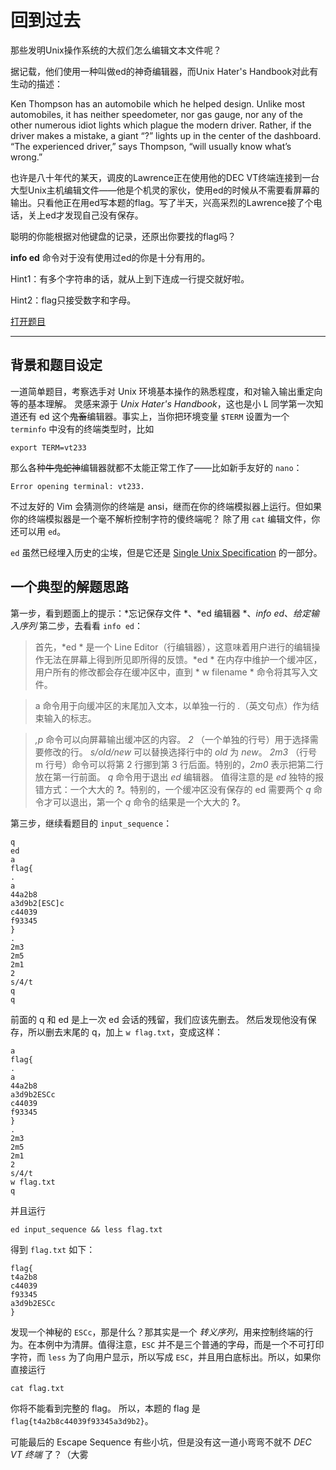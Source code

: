 # 回到过去

那些发明Unix操作系统的大叔们怎么编辑文本文件呢？

据记载，他们使用一种叫做ed的神奇编辑器，而Unix Hater's Handbook对此有生动的描述：

Ken Thompson has an automobile which he helped design. Unlike most automobiles, it has neither speedometer, nor gas gauge, nor any of the other numerous idiot lights which plague the modern driver. Rather, if the driver makes a mistake, a giant “?” lights up in the center of the dashboard. “The experienced driver,” says Thompson, “will usually know what’s wrong.”

也许是八十年代的某天，调皮的Lawrence正在使用他的DEC VT终端连接到一台大型Unix主机编辑文件——他是个机灵的家伙，使用ed的时候从不需要看屏幕的输出。只看他正在用ed写本题的flag。写了半天，兴高采烈的Lawrence接了个电话，关上ed才发现自己没有保存。

聪明的你能根据对他键盘的记录，还原出你要找的flag吗？

**info ed** 命令对于没有使用过ed的你是十分有用的。

Hint1：有多个字符串的话，就从上到下连成一行提交就好啦。

Hint2：flag只接受数字和字母。

[打开题目](src/input_sequence)

---
## 背景和题目设定
一道简单题目，考察选手对 Unix 环境基本操作的熟悉程度，和对输入输出重定向等的基本理解。
灵感来源于 *Unix Hater's Handbook*，这也是小 L 同学第一次知道还有 ed 这个~~鬼畜~~编辑器。事实上，当你把环境变量 `$TERM` 设置为一个 `terminfo` 中没有的终端类型时，比如

```
export TERM=vt233
```

那么各种~~牛鬼蛇神~~编辑器就都不太能正常工作了——比如新手友好的 `nano`：
```
Error opening terminal: vt233.
```

不过友好的 Vim 会猜测你的终端是 ansi，继而在你的终端模拟器上运行。但如果你的终端模拟器是一个毫不解析控制字符的傻终端呢？
除了用 `cat` 编辑文件，你还可以用 `ed`。

`ed` 虽然已经埋入历史的尘埃，但是它还是 [Single Unix Specification](https://en.wikipedia.org/wiki/Single_UNIX_Specification) 的一部分。

## 一个典型的解题思路
第一步，看到题面上的提示：*忘记保存文件 *、*ed 编辑器 *、*info ed*、*给定输入序列*
第二步，去看看 `info ed`：

> 首先，*ed * 是一个 Line Editor（行编辑器），这意味着用户进行的编辑操作无法在屏幕上得到所见即所得的反馈。*ed * 在内存中维护一个缓冲区，用户所有的修改都会存在缓冲区中，直到 * w filename * 命令将其写入文件。

> a 命令用于向缓冲区的末尾加入文本，以单独一行的 *.*（英文句点）作为结束输入的标志。

> *,p* 命令可以向屏幕输出缓冲区的内容。
> *2* （一个单独的行号）用于选择需要修改的行。
> *s/old/new* 可以替换选择行中的 *old* 为 *new*。
> *2m3* （行号 m 行号）命令可以将第 2 行挪到第 3 行后面。特别的，*2m0* 表示把第二行放在第一行前面。
> *q* 命令用于退出 *ed* 编辑器。
> 值得注意的是 *ed* 独特的报错方式：一个大大的 **?**。特别的，一个缓冲区没有保存的 ed 需要两个 *q* 命令才可以退出，第一个 *q* 命令的结果是一个大大的 **?**。

第三步，继续看题目的 `input_sequence`：

```
q
ed
a
flag{
.
a
44a2b8
a3d9b2[ESC]c
c44039
f93345
}
.
2m3
2m5
2m1
2
s/4/t
q
q
```

前面的 q 和 ed 是上一次 ed 会话的残留，我们应该先删去。
然后发现他没有保存，所以删去末尾的 q，加上 `w flag.txt`，变成这样：

```
a
flag{
.
a
44a2b8
a3d9b2ESCc
c44039
f93345
}
.
2m3
2m5
2m1
2
s/4/t
w flag.txt
q
```

并且运行
```
ed input_sequence && less flag.txt
```

得到 `flag.txt` 如下：
```
flag{
t4a2b8
c44039
f93345
a3d9b2ESCc
}
```

发现一个神秘的 `ESCc`，那是什么？那其实是一个 *转义序列*，用来控制终端的行为。在本例中为清屏。值得注意，`ESC` 并不是三个普通的字母，而是一个不可打印字符，而 `less` 为了向用户显示，所以写成 `ESC`，并且用白底标出。所以，如果你直接运行
```
cat flag.txt
```

你将不能看到完整的 flag。
所以，本题的 flag 是 `flag{t4a2b8c44039f93345a3d9b2}`。

可能最后的 Escape Sequence 有些小坑，但是没有这一道小弯弯不就不 *DEC VT 终端* 了？（大雾

